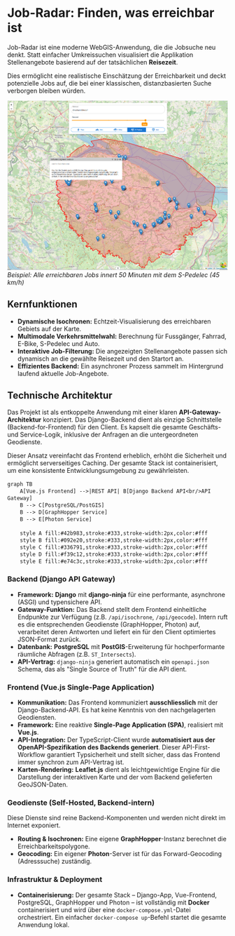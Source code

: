 # Job-Radar: Finden, was erreichbar ist

Job-Radar ist eine moderne WebGIS-Anwendung, die die Jobsuche neu denkt. Statt einfacher Umkreissuchen visualisiert die Applikation Stellenangebote basierend auf der tatsächlichen **Reisezeit**.

Dies ermöglicht eine realistische Einschätzung der Erreichbarkeit und deckt potenzielle Jobs auf, die bei einer klassischen, distanzbasierten Suche verborgen bleiben würden.

![](./images/speedbike_50min.png)*Beispiel: Alle erreichbaren Jobs innert 50 Minuten mit dem S-Pedelec (45 km/h)*

## Kernfunktionen

*   **Dynamische Isochronen:** Echtzeit-Visualisierung des erreichbaren Gebiets auf der Karte.
*   **Multimodale Verkehrsmittelwahl:** Berechnung für Fussgänger, Fahrrad, E-Bike, S-Pedelec und Auto.
*   **Interaktive Job-Filterung:** Die angezeigten Stellenangebote passen sich dynamisch an die gewählte Reisezeit und den Startort an.
*   **Effizientes Backend:** Ein asynchroner Prozess sammelt im Hintergrund laufend aktuelle Job-Angebote.

## Technische Architektur

Das Projekt ist als entkoppelte Anwendung mit einer klaren **API-Gateway-Architektur** konzipiert. Das Django-Backend dient als einzige Schnittstelle (Backend-for-Frontend) für den Client. Es kapselt die gesamte Geschäfts- und Service-Logik, inklusive der Anfragen an die untergeordneten Geodienste.

Dieser Ansatz vereinfacht das Frontend erheblich, erhöht die Sicherheit und ermöglicht serverseitiges Caching. Der gesamte Stack ist containerisiert, um eine konsistente Entwicklungsumgebung zu gewährleisten.

```mermaid
graph TB
    A[Vue.js Frontend] -->|REST API| B[Django Backend API<br/>API Gateway]
    B --> C[PostgreSQL/PostGIS]
    B --> D[GraphHopper Service]
    B --> E[Photon Service]
    
    style A fill:#42b983,stroke:#333,stroke-width:2px,color:#fff
    style B fill:#092e20,stroke:#333,stroke-width:2px,color:#fff
    style C fill:#336791,stroke:#333,stroke-width:2px,color:#fff
    style D fill:#f39c12,stroke:#333,stroke-width:2px,color:#fff
    style E fill:#e74c3c,stroke:#333,stroke-width:2px,color:#fff
```

### Backend (Django API Gateway)

*   **Framework:** **Django** mit **django-ninja** für eine performante, asynchrone (ASGI) und typensichere API.
*   **Gateway-Funktion:** Das Backend stellt dem Frontend einheitliche Endpunkte zur Verfügung (z.B. `/api/isochrone`, `/api/geocode`). Intern ruft es die entsprechenden Geodienste (GraphHopper, Photon) auf, verarbeitet deren Antworten und liefert ein für den Client optimiertes JSON-Format zurück.
*   **Datenbank:** **PostgreSQL** mit **PostGIS**-Erweiterung für hochperformante räumliche Abfragen (z.B. `ST_Intersects`).
*   **API-Vertrag:** `django-ninja` generiert automatisch ein `openapi.json` Schema, das als "Single Source of Truth" für die API dient.

### Frontend (Vue.js Single-Page Application)

*   **Kommunikation:** Das Frontend kommuniziert **ausschliesslich** mit der Django-Backend-API. Es hat keine Kenntnis von den nachgelagerten Geodiensten.
*   **Framework:** Eine reaktive **Single-Page Application (SPA)**, realisiert mit **Vue.js**.
*   **API-Integration:** Der TypeScript-Client wurde **automatisiert aus der OpenAPI-Spezifikation des Backends generiert**. Dieser API-First-Workflow garantiert Typsicherheit und stellt sicher, dass das Frontend immer synchron zum API-Vertrag ist.
*   **Karten-Rendering:** **Leaflet.js** dient als leichtgewichtige Engine für die Darstellung der interaktiven Karte und der vom Backend gelieferten GeoJSON-Daten.

### Geodienste (Self-Hosted, Backend-intern)

Diese Dienste sind reine Backend-Komponenten und werden nicht direkt im Internet exponiert.
*   **Routing & Isochronen:** Eine eigene **GraphHopper**-Instanz berechnet die Erreichbarkeitspolygone.
*   **Geocoding:** Ein eigener **Photon**-Server ist für das Forward-Geocoding (Adresssuche) zuständig.

### Infrastruktur & Deployment

*   **Containerisierung:** Der gesamte Stack – Django-App, Vue-Frontend, PostgreSQL, GraphHopper und Photon – ist vollständig mit **Docker** containerisiert und wird über eine `docker-compose.yml`-Datei orchestriert. Ein einfacher `docker-compose up`-Befehl startet die gesamte Anwendung lokal.